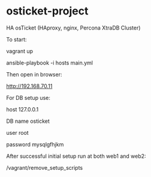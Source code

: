 # osticket-project
HA osTicket (HAproxy, nginx, Percona XtraDB Cluster)

To start:

vagrant up

ansible-playbook -i hosts main.yml

Then open in browser:

http://192.168.70.11

For DB setup use:

host 127.0.0.1

DB name osticket

user root

password mysqlgfhjkm

After successful initial setup run at both web1 and web2:

/vagrant/remove_setup_scripts
